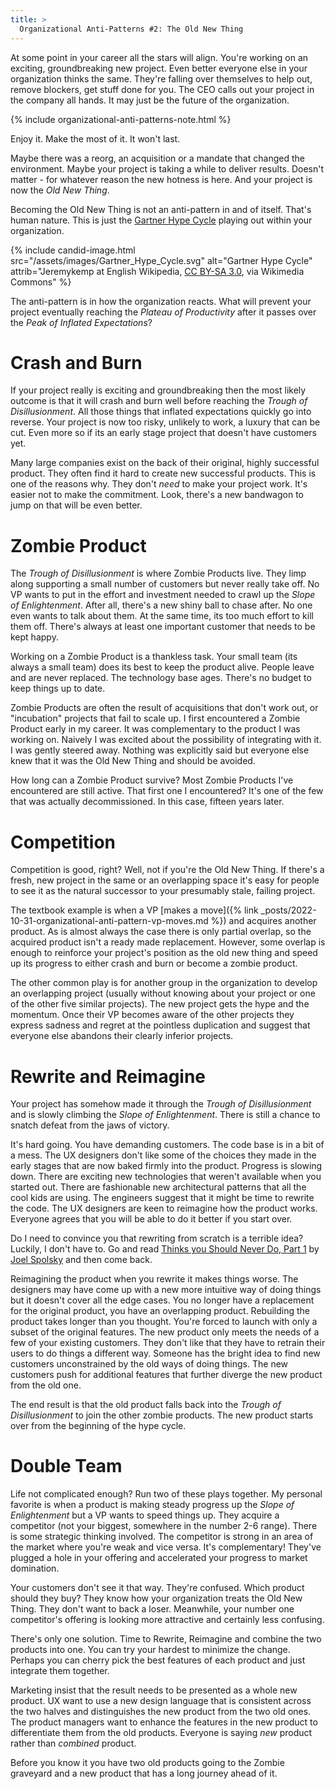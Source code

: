 ```yaml
---
title: >
  Organizational Anti-Patterns #2: The Old New Thing
---
```


At some point in your career all the stars will align. You're working on an exciting, groundbreaking new project. Even better everyone else in your organization thinks the same. They're falling over themselves to help out, remove blockers, get stuff done for you. The CEO calls out your project in the company all hands. It may just be the future of the organization.

{% include organizational-anti-patterns-note.html %}

Enjoy it. Make the most of it. It won't last. 

Maybe there was a reorg, an acquisition or a mandate that changed the environment. Maybe your project is taking a while to deliver results. Doesn't matter - for whatever reason the new hotness is here. And your project is now the *Old New Thing*. 

Becoming the Old New Thing is not an anti-pattern in and of itself. That's human nature. This is just the [Gartner Hype Cycle](https://en.wikipedia.org/wiki/Gartner_hype_cycle) playing out within your organization.

{% include candid-image.html src="/assets/images/Gartner_Hype_Cycle.svg" alt="Gartner Hype Cycle" attrib="Jeremykemp at English Wikipedia, [CC BY-SA 3.0](https://creativecommons.org/licenses/by-sa/3.0), via Wikimedia Commons" %}

The anti-pattern is in how the organization reacts. What will prevent your project eventually reaching the *Plateau of Productivity* after it passes over the *Peak of Inflated Expectations*?

# Crash and Burn

If your project really is exciting and groundbreaking then the most likely outcome is that it will crash and burn well before reaching the *Trough of Disillusionment*. All those things that inflated expectations quickly go into reverse. Your project is now too risky, unlikely to work, a luxury that can be cut. Even more so if its an early stage project that doesn't have customers yet.

Many large companies exist on the back of their original, highly successful product. They often find it hard to create new successful products. This is one of the reasons why. They don't *need* to make your project work. It's easier not to make the commitment. Look, there's a new bandwagon to jump on that will be even better. 

# Zombie Product

The *Trough of Disillusionment* is where Zombie Products live. They limp along supporting a small number of customers but never really take off. No VP wants to put in the effort and investment needed to crawl up the *Slope of Enlightenment*. After all, there's a new shiny ball to chase after. No one even wants to talk about them. At the same time, its too much effort to kill them off. There's always at least one important customer that needs to be kept happy.

Working on a Zombie Product is a thankless task. Your small team (its always a small team) does its best to keep the product alive. People leave and are never replaced. The technology base ages. There's no budget to keep things up to date. 

Zombie Products are often the result of acquisitions that don't work out, or "incubation" projects that fail to scale up. I first encountered a Zombie Product early in my career. It was complementary to the product I was working on. Naively I was excited about the possibility of integrating with it. I was gently steered away. Nothing was explicitly said but everyone else knew that it was the Old New Thing and should be avoided.

How long can a Zombie Product survive? Most Zombie Products I've encountered are still active. That first one I encountered? It's one of the few that was actually decommissioned. In this case, fifteen years later.

# Competition

Competition is good, right? Well, not if you're the Old New Thing. If there's a fresh, new  project in the same or an overlapping space it's easy for people to see it as the natural successor to your presumably stale, failing project. 

The textbook example is when a VP [makes a move]({% link _posts/2022-10-31-organizational-anti-pattern-vp-moves.md %}) and acquires another product. As is almost always the case there is only partial overlap, so the acquired product isn't a ready made replacement. However, some overlap is enough to reinforce your project's position as the old new thing and speed up its progress to either crash and burn or become a zombie product.

The other common play is for another group in the organization to develop an overlapping project (usually without knowing about your project or one of the other five similar projects). The new project gets the hype and the momentum. Once their VP becomes aware of the other projects they express sadness and regret at the pointless duplication and suggest that everyone else abandons their clearly inferior projects. 

# Rewrite and Reimagine

Your project has somehow made it through the *Trough of Disillusionment* and is slowly climbing the *Slope of Enlightenment*. There is still a chance to snatch defeat from the jaws of victory.

It's hard going. You have demanding customers. The code base is in a bit of a mess. The UX designers don't like some of the choices they made in the early stages that are now baked firmly into the product. Progress is slowing down. There are exciting new technologies that weren't available when you started out. There are fashionable new architectural patterns that all the cool kids are using. The engineers suggest that it might be time to rewrite the code. The UX designers are keen to reimagine how the product works. Everyone agrees that you will be able to do it better if you start over.

Do I need to convince you that rewriting from scratch is a terrible idea? Luckily, I don't have to. Go and read [Thinks you Should Never Do, Part 1](https://www.joelonsoftware.com/2000/04/06/things-you-should-never-do-part-i/) by [Joel Spolsky](https://www.joelonsoftware.com/about-me/) and then come back. 

Reimagining the product when you rewrite it makes things worse. The designers may have come up with a new more intuitive way of doing things but it doesn't cover all the edge cases. You no longer have a replacement for the original product, you have an overlapping product. Rebuilding the product takes longer than you thought. You're forced to launch with only a subset of the original features. The new product only meets the needs of a few of your existing customers. They don't like that they have to retrain their users to do things a different way. Someone has the bright idea to find new customers unconstrained by the old ways of doing things. The new customers push for additional features that further diverge the new product from the old one. 

The end result is that the old product falls back into the *Trough of Disillusionment* to join the other zombie products. The new product starts over from the beginning of the hype cycle. 

# Double Team

Life not complicated enough? Run two of these plays together. My personal favorite is when a product is making steady progress up the *Slope of Enlightenment* but a VP wants to speed things up. They acquire a competitor (not your biggest, somewhere in the number 2-6 range). There is some strategic thinking involved. The competitor is strong in an area of the market where you're weak and vice versa. It's complementary! They've plugged a hole in your offering and accelerated your progress to market domination.

Your customers don't see it that way. They're confused. Which product should they buy? They know how your organization treats the Old New Thing. They don't want to back a loser. Meanwhile, your number one competitor's offering is looking more attractive and certainly less confusing. 

There's only one solution. Time to Rewrite, Reimagine and combine the two products into one. You can try your hardest to minimize the change. Perhaps you can cherry pick the best features of each product and just integrate them together. 

Marketing insist that the result needs to be presented as a whole new product. UX want to use a new design language that is consistent across the two halves and distinguishes the new product from the two old ones. The product managers want to enhance the features in the new product to differentiate them from the old products. Everyone is saying *new* product rather than *combined* product.

Before you know it you have two old products going to the Zombie graveyard and a new product that has a long journey ahead of it.


